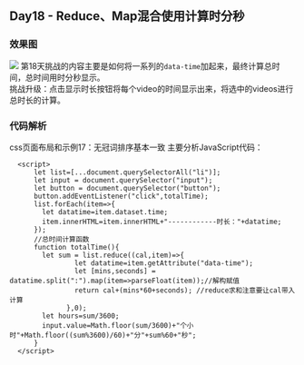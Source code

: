## Day18 - Reduce、Map混合使用计算时分秒
### 效果图
![](http://om1c35wrq.bkt.clouddn.com/day18%E6%95%88%E6%9E%9C%E5%9B%BE.png)
第18天挑战的内容主要是如何将一系列的`data-time`加起来，最终计算总时间，总时间用时分秒显示。  
挑战升级：点击显示时长按钮将每个video的时间显示出来，将选中的videos进行总时长的计算。

### 代码解析
css页面布局和示例17：无冠词排序基本一致
主要分析JavaScript代码：
```JS
  <script>
      let list=[...document.querySelectorAll("li")];
      let input = document.querySelector("input");
      let button = document.querySelector("button");
      button.addEventListener("click",totalTime);
      list.forEach(item=>{
        let datatime=item.dataset.time;
        item.innerHTML=item.innerHTML+"------------时长："+datatime;
      });
      //总时间计算函数
      function totalTime(){
        let sum = list.reduce((cal,item)=>{
                let datatime=item.getAttribute("data-time");
                let [mins,seconds] = datatime.split(":").map(item=>parseFloat(item));//解构赋值
                return cal+(mins*60+seconds); //reduce求和注意要让cal带入计算
              },0);
        let hours=sum/3600;
        input.value=Math.floor(sum/3600)+"个小时"+Math.floor((sum%3600)/60)+"分"+sum%60+"秒";
      }
  </script>
```
